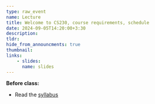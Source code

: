 ```yaml
---
type: raw_event
name: Lecture
title: Welcome to CS230, course requirements, schedule 
date: 2024-09-05T14:20:00+3:30
description: 
tldr: 
hide_from_announcments: true
thumbnail: 
links:
    - slides: 
      name: slides
---
```


**Before class:**
* Read the [syllabus](/syllabus)

